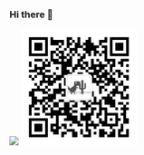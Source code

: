 ### Hi there 👋

![ ](https://github-readme-stats.vercel.app/api?username=hiszm&count_private=true)
<img src="https://github.com/hiszm/hiszm/blob/main/qrcode_for_gh_24508b63c547_258.jpg?raw=true" width=205px; alt="不洗澡的鲸鱼">

<!--
**hiszm/hiszm** is a ✨ _special_ ✨ repository because its `README.md` (this file) appears on your GitHub profile.

Here are some ideas to get you started:

- 🔭 I’m currently working on ...
- 🌱 I’m currently learning ...
- 👯 I’m looking to collaborate on ...
- 🤔 I’m looking for help with ...
- 💬 Ask me about ...
- 📫 How to reach me: ...
- 😄 Pronouns: ...
- ⚡ Fun fact: ...
-->
